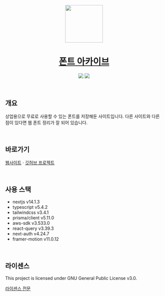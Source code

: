 <p align="center">
  <a href="#">
      <img src="https://fonts-archive.s3.ap-northeast-2.amazonaws.com/logo_squared.png" height="120">
      <h1 align="center">폰트 아카이브</h1>
  </a>
  <p align="center">
    <img src="https://img.shields.io/badge/Compatible%20with-Node%20v18.+-%2337873A"/>
    <img src="https://img.shields.io/badge/Protected%20under-GPL%20v3.0-blue"/>
  </p>
</p>

&nbsp;

## 개요

상업용으로 무료로 사용할 수 있는 폰트를 저장해둔 사이트입니다. 다른 사이트와 다른 점이 있다면 웹 폰트 정리가 잘 되어 있습니다.

&nbsp;

## 바로가기

[웹사이트](https://fonts.taedonn.com) · [깃허브 프로젝트](https://github.com/fonts-archive)

&nbsp;

## 사용 스택

- nextjs v14.1.3
- typescript v5.4.2
- tailwindcss v3.4.1
- prisma/client v5.11.0
- aws-sdk v3.533.0
- react-query v3.39.3
- next-auth v4.24.7
- framer-motion v11.0.12

&nbsp;

## 라이센스

This project is licensed under GNU General Public License v3.0.

[라이센스 전문](https://www.gnu.org/licenses/gpl-3.0.html)
